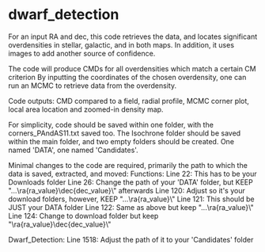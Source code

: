 # dwarf_detection
For an input RA and dec, this code retrieves the data, and locates significant overdensities in stellar, galactic, and in both maps. In addition, it uses images to add another source of confidence.

The code will produce CMDs for all overdensities which match a certain CM criterion
By inputting the coordinates of the chosen overdensity, one can run an MCMC to retrieve data from the overdensity.

Code outputs: CMD compared to a field, radial profile, MCMC corner plot, local area location and zoomed-in density map.

For simplicity, code should be saved within one folder, with the corners_PAndAS11.txt saved too. The Isochrone folder should be saved within the main folder, and two empty folders should be created. One named 'DATA', one named 'Candidates'.

Minimal changes to the code are required, primarily the path to which the data is saved, extracted, and moved:
Functions:
  Line 22: This has to be your Downloads folder
  Line 26: Change the path of your 'DATA' folder, but KEEP "...\\ra{ra_value}\\dec{dec_value}\\" afterwards
  Line 120: Adjust so it's your download folders, however, KEEP "...\\ra{ra_value}\\"
  Line 121: This should be JUST your DATA folder
  Line 122: Same as above but keep "...\\ra{ra_value}\\"
  Line 124: Change to download folder but keep "\\ra{ra_value}\\dec{dec_value}\\"

Dwarf_Detection:
  Line 1518: Adjust the path of it to your 'Candidates' folder
